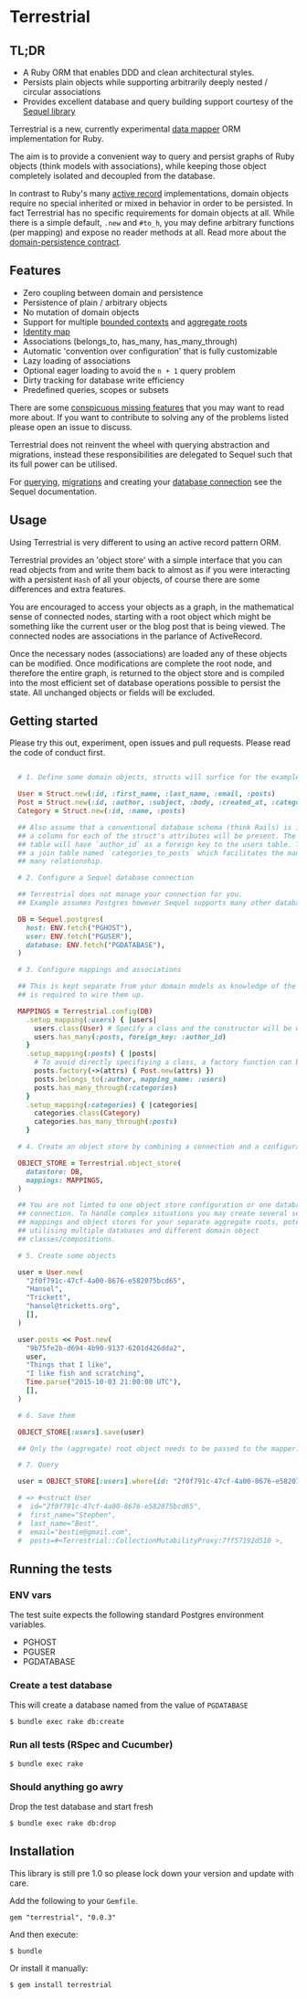 # Terrestrial

## TL;DR

* A Ruby ORM that enables DDD and clean architectural styles.
* Persists plain objects while supporting arbitrarily deeply nested / circular associations
* Provides excellent database and query building support courtesy of the [Sequel library](https://github.com/jeremyevans/sequel)

Terrestrial is a new, currently experimental [data mapper](http://martinfowler.com/eaaCatalog/dataMapper.html) ORM implementation for Ruby.

The aim is to provide a convenient way to query and persist graphs of Ruby objects (think models with associations), while keeping those object completely isolated and decoupled from the database.

In contrast to Ruby's many [active record](http://martinfowler.com/eaaCatalog/activeRecord.html) implementations, domain objects require no special inherited or mixed in behavior in order to be persisted.
In fact Terrestrial has no specific requirements for domain objects at all.
While there is a simple default, `.new` and `#to_h`, you may define arbitrary
functions (per mapping) and expose no reader methods at all. Read more about
the [domain-persistence contract](https://github.com/bestie/terrestrial/blob/master/docs/domain_object_contract.md).

## Features

* Zero coupling between domain and persistence
* Persistence of plain / arbitrary objects
* No mutation of domain objects
* Support for multiple [bounded contexts](http://martinfowler.com/bliki/BoundedContext.html) and [aggregate roots](http://martinfowler.com/bliki/DDD_Aggregate.html)
* [Identity map](https://en.wikipedia.org/wiki/Identity_map_pattern)
* Associations (belongs_to, has_many, has_many_through)
* Automatic 'convention over configuration' that is fully customizable
* Lazy loading of associations
* Optional eager loading to avoid the `n + 1` query problem
* Dirty tracking for database write efficiency
* Predefined queries, scopes or subsets

There are some [conspicuous missing features](https://github.com/bestie/terrestrial/blob/master/MissingFeatures.md)
that you may want to read more about. If you want to contribute to solving any
of the problems listed please open an issue to discuss.

Terrestrial does not reinvent the wheel with querying abstraction and
migrations, instead these responsibilities are delegated to Sequel such that
its full power can be utilised.

For [querying](http://sequel.jeremyevans.net/rdoc/files/doc/querying_rdoc.html),
[migrations](http://sequel.jeremyevans.net/rdoc/files/doc/migration_rdoc.html)
and creating your [database connection](http://sequel.jeremyevans.net/rdoc/files/doc/opening_databases_rdoc.html)
see the Sequel documentation.

## Usage

Using Terrestrial is very different to using an active record pattern ORM.

Terrestrial provides an 'object store' with a simple interface that you can
read objects from and write them back to almost as if you were interacting with
a persistent `Hash` of all your objects, of course there are some differences
and extra features.

You are encouraged to access your objects as a graph, in the mathematical sense
of connected nodes, starting with a root object which might be something like
the current user or the blog post that is being viewed. The connected nodes
are associations in the parlance of ActiveRecord.

Once the necessary nodes (associations) are loaded any of these objects can be
modified. Once modifications are complete the root node, and therefore the
entire graph, is returned to the object store and is compiled into the most
efficient set of database operations possible to persist the state. All
unchanged objects or fields will be excluded.

## Getting started

Please try this out, experiment, open issues and pull requests. Please read the
code of conduct first.

```ruby

  # 1. Define some domain objects, structs will surfice for the example

  User = Struct.new(:id, :first_name, :last_name, :email, :posts)
  Post = Struct.new(:id, :author, :subject, :body, :created_at, :categories)
  Category = Struct.new(:id, :name, :posts)

  ## Also assume that a conventional database schema (think Rails) is in place,
  ## a column for each of the struct's attributes will be present. The posts
  ## table will have `author_id` as a foreign key to the users table. There is
  ## a join table named `categories_to_posts` which facilitates the many to
  ## many relationship.

  # 2. Configure a Sequel database connection

  ## Terrestrial does not manage your connection for you.
  ## Example assumes Postgres however Sequel supports many other databases.

  DB = Sequel.postgres(
    host: ENV.fetch("PGHOST"),
    user: ENV.fetch("PGUSER"),
    database: ENV.fetch("PGDATABASE"),
  )

  # 3. Configure mappings and associations

  ## This is kept separate from your domain models as knowledge of the schema
  ## is required to wire them up.

  MAPPINGS = Terrestrial.config(DB)
    .setup_mapping(:users) { |users|
      users.class(User) # Specify a class and the constructor will be used
      users.has_many(:posts, foreign_key: :author_id)
    }
    .setup_mapping(:posts) { |posts|
      # To avoid directly specifiying a class, a factory function can be used instead
      posts.factory(->(attrs) { Post.new(attrs) })
      posts.belongs_to(:author, mapping_name: :users)
      posts.has_many_through(:categories)
    }
    .setup_mapping(:categories) { |categories|
      categories.class(Category)
      categories.has_many_through(:posts)
    }

  # 4. Create an object store by combining a connection and a configuration

  OBJECT_STORE = Terrestrial.object_store(
    datastore: DB,
    mappings: MAPPINGS,
  )

  ## You are not limted to one object store configuration or one database
  ## connection. To handle complex situations you may create several segregated
  ## mappings and object stores for your separate aggregate roots, potentially
  ## utilising multiple databases and different domain object
  ## classes/compositions.

  # 5. Create some objects

  user = User.new(
    "2f0f791c-47cf-4a00-8676-e582075bcd65",
    "Hansel",
    "Trickett",
    "hansel@tricketts.org",
    [],
  )

  user.posts << Post.new(
    "9b75fe2b-d694-4b90-9137-6201d426dda2",
    user,
    "Things that I like",
    "I like fish and scratching",
    Time.parse("2015-10-03 21:00:00 UTC"),
    [],
  )

  # 6. Save them

  OBJECT_STORE[:users].save(user)

  ## Only the (aggregate) root object needs to be passed to the mapper.

  # 7. Query

  user = OBJECT_STORE[:users].where(id: "2f0f791c-47cf-4a00-8676-e582075bcd65").first

  # => #<struct User
  #  id="2f0f791c-47cf-4a00-8676-e582075bcd65",
  #  first_name="Stephen",
  #  last_name="Best",
  #  email="bestie@gmail.com",
  #  posts=#<Terrestrial::CollectionMutabilityProxy:7ff57192d510 >,

```

## Running the tests

### ENV vars

The test suite expects the following standard Postgres environment variables.

* PGHOST
* PGUSER
* PGDATABASE

### Create a test database

This will create a database named from the value of `PGDATABASE`

```
$ bundle exec rake db:create
```

### Run all tests (RSpec and Cucumber)
```
$ bundle exec rake
```

### Should anything go awry

Drop the test database and start fresh

```
$ bundle exec rake db:drop
```

## Installation

This library is still pre 1.0 so please lock down your version and update with
care.

Add the following to your `Gemfile`.

```
gem "terrestrial", "0.0.3"
```

And then execute:

    $ bundle

Or install it manually:

    $ gem install terrestrial

